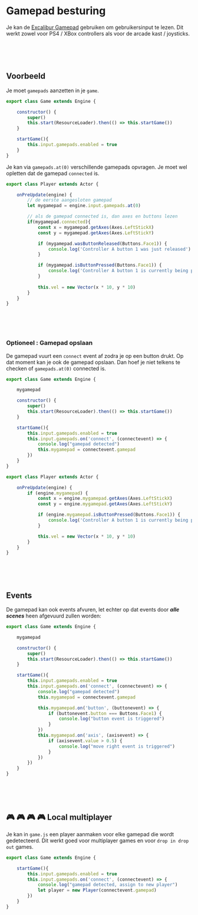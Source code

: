 # Gamepad besturing

Je kan de [Excalibur Gamepad](https://excaliburjs.com/docs/gamepad) gebruiken om gebruikersinput te lezen. Dit werkt zowel voor PS4 / XBox controllers als voor de arcade kast / joysticks.

<br><br><br>

## Voorbeeld

Je moet `gamepads` aanzetten in je `game`.

```javascript
export class Game extends Engine {

    constructor() {
        super()
        this.start(ResourceLoader).then(() => this.startGame())
    }

    startGame(){
        this.input.gamepads.enabled = true
    }
}
```
Je kan via `gamepads.at(0)` verschillende gamepads opvragen. Je moet wel opletten dat de gamepad `connected` is.

```javascript
export class Player extends Actor {

    onPreUpdate(engine) {
        // de eerste aangesloten gamepad
        let mygamepad = engine.input.gamepads.at(0) 

        // als de gamepad connected is, dan axes en buttons lezen
        if(mygamepad.connected){
            const x = mygamepad.getAxes(Axes.LeftStickX)
            const y = mygamepad.getAxes(Axes.LeftStickY)

            if (mygamepad.wasButtonReleased(Buttons.Face1)) {
                console.log('Controller A button 1 was just released')
            }

            if (mygamepad.isButtonPressed(Buttons.Face1)) {
                console.log('Controller A button 1 is currently being pressed')
            }
            
            this.vel = new Vector(x * 10, y * 10)
        }
    }
}
```

<br>
<Br>
<br>

### Optioneel : Gamepad opslaan

De gamepad vuurt een `connect` event af zodra je op een button drukt. Op dat moment kan je ook de gamepad opslaan. Dan hoef je niet telkens te checken of `gamepads.at(0)` connected is. 

```javascript
export class Game extends Engine {

    mygamepad

    constructor() {
        super()
        this.start(ResourceLoader).then(() => this.startGame())
    }

    startGame(){
        this.input.gamepads.enabled = true
        this.input.gamepads.on('connect', (connectevent) => {
            console.log("gamepad detected")
            this.mygamepad = connectevent.gamepad
        })
    }
}
```

```javascript
export class Player extends Actor {

    onPreUpdate(engine) {
        if (engine.mygamepad) { 
            const x = engine.mygamepad.getAxes(Axes.LeftStickX)
            const y = engine.mygamepad.getAxes(Axes.LeftStickY)

            if (engine.mygamepad.isButtonPressed(Buttons.Face1)) {
                console.log('Controller A button 1 is currently being pressed')
            }

            this.vel = new Vector(x * 10, y * 10)
        }
    }
}
```

<br>
<Br>
<br>


## Events

De gamepad kan ook events afvuren, let echter op dat events door ***alle scenes*** heen afgevuurd zullen worden: 

```javascript
export class Game extends Engine {

    mygamepad

    constructor() {
        super()
        this.start(ResourceLoader).then(() => this.startGame())
    }

    startGame(){
        this.input.gamepads.enabled = true
        this.input.gamepads.on('connect', (connectevent) => {
            console.log("gamepad detected")
            this.mygamepad = connectevent.gamepad

            this.mygamepad.on('button', (buttonevent) => {
                if (buttonevent.button === Buttons.Face1) {
                    console.log("button event is triggered")
                }
            })
            this.mygamepad.on('axis', (axisevent) => {
                if (axisevent.value > 0.5) {
                    console.log("move right event is triggered")
                }
            })
        })
    }
}
```

<br><br><br>

## 🎮 🎮 🎮 🎮 Local multiplayer

Je kan in `game.js` een player aanmaken voor elke gamepad die wordt gedetecteerd. Dit werkt goed voor multiplayer games en voor `drop in drop out` games.

```javascript
export class Game extends Engine {

    startGame(){
        this.input.gamepads.enabled = true
        this.input.gamepads.on('connect', (connectevent) => {
            console.log("gamepad detected, assign to new player")
            let player = new Player(connectevent.gamepad)
        })
    }
}
```